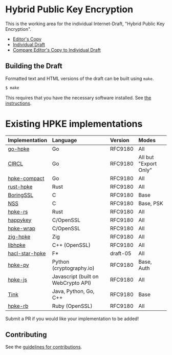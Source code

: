 # Hybrid Public Key Encryption

This is the working area for the individual Internet-Draft, "Hybrid Public Key Encryption".

* [Editor's Copy](https://cfrg.github.io/draft-irtf-cfrg-hpke/#go.draft-irtf-cfrg-hpke.html)
* [Individual Draft](https://tools.ietf.org/html/draft-irtf-cfrg-hpke)
* [Compare Editor's Copy to Individual Draft](https://cfrg.github.io/draft-irtf-cfrg-hpke/#go.draft-irtf-cfrg-hpke.diff)

## Building the Draft

Formatted text and HTML versions of the draft can be built using `make`.

```sh
$ make
```

This requires that you have the necessary software installed.  See
[the instructions](https://github.com/martinthomson/i-d-template/blob/master/doc/SETUP.md).

# Existing HPKE implementations

| Implementation                                     | Language | Version  | Modes  |
| -------------------------------------------------- |:---------|:---------|:-------|
| [go-hpke](https://github.com/cisco/go-hpke)        | Go       | RFC9180 | All    |
| [CIRCL](https://github.com/cloudflare/circl/tree/master/hpke) | Go       | RFC9180 | All but "Export Only" |
| [hpke-compact](https://github.com/jedisct1/go-hpke-compact)   | Go       | RFC9180 | All    |
| [rust-hpke](https://github.com/rozbb/rust-hpke)    | Rust     | RFC9180 | All    |
| [BoringSSL](https://boringssl.googlesource.com/boringssl/+/refs/heads/master/include/openssl/hpke.h) | C | RFC9180 | Base |
| [NSS](https://hg.mozilla.org/projects/nss/file/tip/lib/pk11wrap) | C | RFC9180 | Base, PSK |
| [hpke-rs](https://github.com/franziskuskiefer/hpke-rs)    | Rust     | RFC9180 | All    |
| [happykey](https://github.com/sftcd/happykey) | C/OpenSSL | RFC9180 | All |
| [hpke-wrap](https://github.com/danharkins/hpke-wrap) | C/OpenSSL | RFC9180 | All |
| [zig-hpke](https://github.com/jedisct1/zig-hpke) | Zig | RFC9180 | All |
| [libhpke](https://github.com/cisco/mlspp/tree/main/lib/hpke) | C++ (OpenSSL) | RFC9180 | All |
| [hacl-star-hpke](https://github.com/project-everest/hacl-star/blob/_blipp_hpke/specs/Spec.Agile.HPKE.fsti) | F\* | draft-05 | All |
| [hpke-py](https://github.com/ctz/hpke-py) | Python (cryptography.io) | RFC9180 | Base, Auth |
| [hpke-js](https://github.com/dajiaji/hpke-js) | Javascript (built on WebCrypto API) | RFC9180 | All |
| [Tink](https://developers.google.com/tink/hybrid?hl=en) | Java, Python, Go, C++ | RFC9180 | Base |
| [hpke-rb](https://github.com/sylph01/hpke-rb) | Ruby (OpenSSL) | RFC9180 | All |

Submit a PR if you would like your implementation to be added!

## Contributing

See the
[guidelines for contributions](https://github.com/cfrg/draft-irtf-cfrg-hpke/blob/master/CONTRIBUTING.md).
